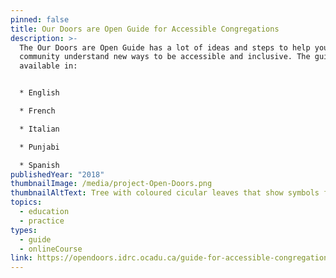 ```yaml
---
pinned: false
title: Our Doors are Open Guide for Accessible Congregations
description: >-
  The Our Doors are Open Guide has a lot of ideas and steps to help your
  community understand new ways to be accessible and inclusive. The guide is
  available in:


  * English

  * French

  * Italian

  * Punjabi

  * Spanish
publishedYear: "2018"
thumbnailImage: /media/project-Open-Doors.png
thumbnailAltText: Tree with coloured cicular leaves that show symbols from many religions.
topics:
  - education
  - practice
types:
  - guide
  - onlineCourse
link: https://opendoors.idrc.ocadu.ca/guide-for-accessible-congregation/
---
```

